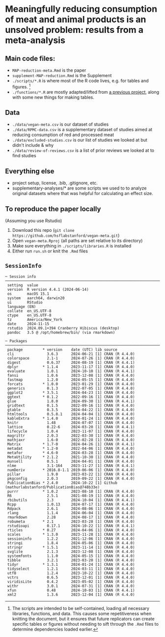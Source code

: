 # Meaningfully reducing consumption of meat and animal products is an unsolved problem: results from a meta-analysis


## Main code files:
  * `MAP-reduction-meta.Rmd` is the paper
  * `supplement-MAP-reduction.Rmd` is the Supplement
  * `./scripts/*.R` is where most of the R code lives, e.g. for tables and figures. [^1]
  * `./functions/*.R` are mostly adapted/lifted from [a previous project](https://github.com/setgree/PaluckMetaSOP), along with some new things for making tables.

## Data
  * `./data/vegan-meta.csv`  is our dataset of studies
  * `./data/RPMC-data.csv` is a supplementary dataset of studies aimed at reducing consumption of red and processed meat
  * `./data/excluded-studies.csv` is our list of studies we looked at but didn't include & why
  * `./data/review-of-reviews.csv` is a list of prior reviews we looked at to find studies
  
## Everything else
  * project setup, license, .bib, .gitignore, etc.
  * supplementary-analyses/* are some scripts we used to to analyze original datasets where that was helpful for calculating an effect size.

## To reproduce the paper locally
(Assuming you use Rstudio)
1. Download this repo (`git clone https://github.com/hsflabstanford/vegan-meta.git`)
2. Open `vegan-meta.Rproj` (all paths are set relative to its directory)
3. Make sure everything in `./scripts/libraries.R` is installed
4. Either run `run.sh` or knit the `.Rmd` files

## `SessionInfo`
```
─ Session info ─────────────────────────────────────────────────────────────────────────────────────────────────────────────
 setting  value
 version  R version 4.4.1 (2024-06-14)
 os       macOS 15.1
 system   aarch64, darwin20
 ui       RStudio
 language (EN)
 collate  en_US.UTF-8
 ctype    en_US.UTF-8
 tz       America/New_York
 date     2024-11-15
 rstudio  2024.09.1+394 Cranberry Hibiscus (desktop)
 pandoc   3.5 @ /opt/homebrew/bin/ (via rmarkdown)

─ Packages ─────────────────────────────────────────────────────────────────────────────────────────────────────────────────
 package         * version    date (UTC) lib source
 cli               3.6.3      2024-06-21 [1] CRAN (R 4.4.0)
 colorspace        2.1-1      2024-07-26 [1] CRAN (R 4.4.0)
 digest            0.6.37     2024-08-19 [1] CRAN (R 4.4.1)
 dplyr           * 1.1.4      2023-11-17 [1] CRAN (R 4.4.0)
 evaluate          1.0.1      2024-10-10 [1] CRAN (R 4.4.1)
 fansi             1.0.6      2023-12-08 [1] CRAN (R 4.4.0)
 fastmap           1.2.0      2024-05-15 [1] CRAN (R 4.4.0)
 forcats         * 1.0.0      2023-01-29 [1] CRAN (R 4.4.0)
 generics          0.1.3      2022-07-05 [1] CRAN (R 4.4.0)
 ggplot2         * 3.5.1      2024-04-23 [1] CRAN (R 4.4.0)
 ggtext          * 0.1.2      2022-09-16 [1] CRAN (R 4.4.0)
 glue              1.8.0      2024-09-30 [1] CRAN (R 4.4.1)
 gridtext          0.1.5      2022-09-16 [1] CRAN (R 4.4.0)
 gtable            0.3.5      2024-04-22 [1] CRAN (R 4.4.0)
 htmltools         0.5.8.1    2024-04-04 [1] CRAN (R 4.4.0)
 kableExtra      * 1.4.0      2024-01-24 [1] CRAN (R 4.4.0)
 knitr             1.48       2024-07-07 [1] CRAN (R 4.4.0)
 lattice           0.22-6     2024-03-20 [1] CRAN (R 4.4.1)
 lifecycle         1.0.4      2023-11-07 [1] CRAN (R 4.4.0)
 magrittr          2.0.3      2022-03-30 [1] CRAN (R 4.4.0)
 mathjaxr          1.6-0      2022-02-28 [1] CRAN (R 4.4.0)
 Matrix          * 1.7-0      2024-04-26 [1] CRAN (R 4.4.1)
 metadat         * 1.2-0      2022-04-06 [1] CRAN (R 4.4.0)
 metafor         * 4.6-0      2024-03-28 [1] CRAN (R 4.4.0)
 MetaUtility     * 2.1.2      2021-10-30 [1] CRAN (R 4.4.0)
 munsell           0.5.1      2024-04-01 [1] CRAN (R 4.4.0)
 nlme              3.1-164    2023-11-27 [1] CRAN (R 4.4.1)
 numDeriv        * 2016.8-1.1 2019-06-06 [1] CRAN (R 4.4.0)
 pillar            1.9.0      2023-03-22 [1] CRAN (R 4.4.0)
 pkgconfig         2.0.3      2019-09-22 [1] CRAN (R 4.4.0)
 PublicationBias * 2.4.0      2024-10-22 [1] Github (mathurlabstanford/PublicationBias@748b33e)
 purrr           * 1.0.2      2023-08-10 [1] CRAN (R 4.4.0)
 R6                2.5.1      2021-08-19 [1] CRAN (R 4.4.0)
 rbibutils         2.3        2024-10-04 [1] CRAN (R 4.4.1)
 Rcpp              1.0.13     2024-07-17 [1] CRAN (R 4.4.0)
 Rdpack            2.6.1      2024-08-06 [1] CRAN (R 4.4.0)
 rlang             1.1.4      2024-06-04 [1] CRAN (R 4.4.0)
 rmarkdown         2.28       2024-08-17 [1] CRAN (R 4.4.0)
 robumeta        * 2.1        2023-03-28 [1] CRAN (R 4.4.0)
 rstudioapi        0.17.1     2024-10-22 [1] CRAN (R 4.4.1)
 rticles         * 0.27       2024-04-06 [1] CRAN (R 4.4.0)
 scales          * 1.3.0      2023-11-28 [1] CRAN (R 4.4.0)
 sessioninfo       1.2.2      2021-12-06 [1] CRAN (R 4.4.0)
 stringi           1.8.4      2024-05-06 [1] CRAN (R 4.4.0)
 stringr         * 1.5.1      2023-11-14 [1] CRAN (R 4.4.0)
 svglite           2.1.3      2023-12-08 [1] CRAN (R 4.4.0)
 systemfonts       1.1.0      2024-05-15 [1] CRAN (R 4.4.0)
 tibble            3.2.1      2023-03-20 [1] CRAN (R 4.4.0)
 tidyr           * 1.3.1      2024-01-24 [1] CRAN (R 4.4.0)
 tidyselect        1.2.1      2024-03-11 [1] CRAN (R 4.4.0)
 utf8              1.2.4      2023-10-22 [1] CRAN (R 4.4.0)
 vctrs             0.6.5      2023-12-01 [1] CRAN (R 4.4.0)
 viridisLite       0.4.2      2023-05-02 [1] CRAN (R 4.4.0)
 withr             3.0.1      2024-07-31 [1] CRAN (R 4.4.0)
 xfun              0.48       2024-10-03 [1] CRAN (R 4.4.1)
 xml2              1.3.6      2023-12-04 [1] CRAN (R 4.4.0)
 ```

[^1]: The scripts are intended to be self-contained, loading all necessary libraries, functions, and data. This causes some repetitiveness when knitting the document, but it ensures that future replicators can create specific tables or figures without needing to sift through the `.Rmd` files to determine dependencies loaded earlier.
